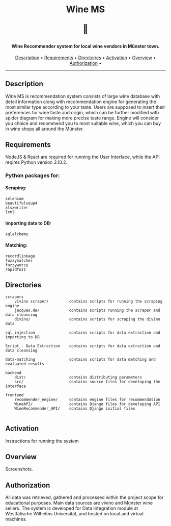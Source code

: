 <meta charset="UTF-8">
<h1 align="center">Wine MS <p>&#127863;</p> </h1>
<h4 align="center">Wine Recommender system for local wine vendors in Münster town.</h4>

<p align="center">
  <a href="#description">Description</a> •
  <a href="#requirements">Requirements</a> •
  <a href="#directories">Directories</a> •
  <a href="#activation">Activation</a> •
  <a href="#overview">Overview</a> •
  <a href="#authorization">Authorization</a> •
</p>

---

## Description
Wine MS is recommendation system consists of large wine database with detail information along with recommendation engine for generating the most similar type according to your taste. Users are supposed to insert their preferences for wine taste and origin, which can be further modified with spider diagram for making more precise taste range. Engine will consider you choice and recommend you to most suitable wine, which you can buy in wine shops all around the Münster.

## Requirements

NodeJS & React are required for running the User Interface, while the API reqires Python version 3.10.2.

### Python packages for:

#### Scraping:
```
selenium
beautifulsoup4
xlsxwriter
lxml
```

#### Importing data to DB:
```
sqlalchemy
```

#### Matching:
```
recordlinkage
fuzzymatcher
fuzzywuzzy
rapidfuzz
```

## Directories

```
scrapers
    vivino scraper/         contains scripts for running the scraping engine
    jacques.de/             contains scripts running the scraper and data cleansing
    divino/                 contains scripts for scraping the divino data

sql_injection               contains scripts for data extraction and importing to DB

Script - Data Extraction    contains scripts for data extraction and data cleansing

data-matching               contains scripts for data matching and evaluated results
    
backend
    dist/                   contains distributing parameters
    src/                    contains source files for developing the interface
    
frontend
    recommender_engine/     contains engine files for recommendation
    WineAPI/                contains Django files for developing API
    WineRecommender_API/    contains Django initial files
    
```
## Activation
Instructions for running the system

## Overview
Screenshots.

## Authorization
All data was retrieved, gathered and processed within the project scope for educational purposes. Main data sources are vivino and Münster wine sellers. The system is developed for Data Integration module at Westfälische Wilhelms Universität, and hosted on local and virtual machines. 
